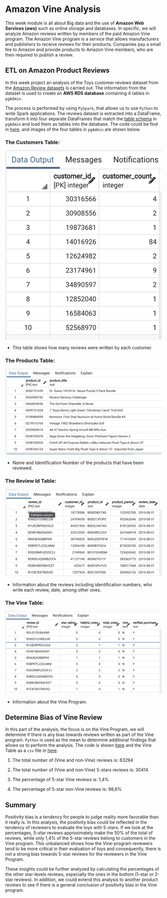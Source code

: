 # Amazon Vine Analysis

This week module is all about Big data and the use of **Amazon Web Services (aws)** such as online storage and databases. In specific, we will analyze Amazon reviews written by members of the paid Amazon Vine program. The Amazon Vine program is a service that allows manufacturers and publishers to receive reviews for their products. Companies pay a small fee to Amazon and provide products to Amazon Vine members, who are then required to publish a review.

## ETL on Amazon Product Reviews

In this week project an analysis of the Toys customer reviews dataset from the [Amazon Review datasets](https://s3.amazonaws.com/amazon-reviews-pds/tsv/index.txt) is carried out.  The information from the dataset is used to create an **AWS RDS database** containing 4 tables in `pgAdmin`.  

The process is performed by using `PySpark`, that allows us to use `Python` to write Spark applications.  The reviews dataset is extracted into a DataFrame, transform it into four separate DataFrames that match the [table schema](https://raw.githubusercontent.com/LeidyDoradoM/Amazon_Vine_Analysis/main/Resources/challenge_schema.sql) in `pgAdmin` and load them as tables into the database.  The code could be find in [here](https://raw.githubusercontent.com/LeidyDoradoM/Amazon_Vine_Analysis/main/Amazon_Reviews_ETL.ipynb), and images of the four tables in `pgAdmin` are shown below.

### The Customers Table:

![customer](https://raw.githubusercontent.com/LeidyDoradoM/Amazon_Vine_Analysis/main/Images/Customer_table.png)
- This table shows how many reviews were written by each customer.  

### The Products Table:

![products](https://raw.githubusercontent.com/LeidyDoradoM/Amazon_Vine_Analysis/main/Images/Products_table.png)
- Name and Identification Number of the products that have been reviewed.

### The Review Id Table:

![review](https://raw.githubusercontent.com/LeidyDoradoM/Amazon_Vine_Analysis/main/Images/Review_id_table.png)
- Information about the reviews including identification numbers, who write each review, date, among other ones.

### The Vine Table:

![vine](https://raw.githubusercontent.com/LeidyDoradoM/Amazon_Vine_Analysis/main/Images/Vine_table.png)
- Information about the Vine Program. 

## Determine Bias of Vine Review

In this part of the analysis, the focus is on the Vine Program, we will determine if there is any bias towards reviews written as part of the Vine program. `Python` is used as the mean to determine additional findings that allows us to perform the analysis.  The code is shown [here](https://raw.githubusercontent.com/LeidyDoradoM/Amazon_Vine_Analysis/main/Vine_Review_Analysis.ipynb) and the Vine Table as a `csv` file in [here](https://raw.githubusercontent.com/LeidyDoradoM/Amazon_Vine_Analysis/main/Resources/vine_table.csv).

1. The total number of (Vine and non-Vine) reviews is: 63294 

2. The total number of (Vine and non-Vine) 5-stars reviews is: 30414

3. The percentage of 5-star Vine reviews is: 1,4%

4. The percentage of 5-star non-Vine reviews is: 98,6%

## Summary 

Positivity bias is a tendency for people to judge reality more favorable than it really is. In this analysis, the positivity bias could be reflected in the tendency of reviewers to evaluate the toys with 5-stars.  If we look at the percentages, 5-star reviews approximately make the 50% of the total of reviews, while only 1,4% of the 5-star reviews belong to customers in the Vine program. This unbalanced shows how the Vine-program reviewers tend to be more critical in their evaluation of toys and consequently, there is not a strong bias towards 5-star reviews for the reviewers in the Vine Program.

These insights could be further analyzed by calculating the percentages of the other star-levels reviews, especially the ones in the bottom (1-star or 2-star reviews). In addition, we could extend this analysis to another product reviews to see if there is a general conclusion of positivity bias in the Vine program.
